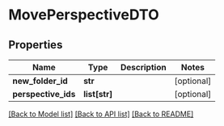 # MovePerspectiveDTO

## Properties
Name | Type | Description | Notes
------------ | ------------- | ------------- | -------------
**new_folder_id** | **str** |  | [optional] 
**perspective_ids** | **list[str]** |  | [optional] 

[[Back to Model list]](../README.md#documentation-for-models) [[Back to API list]](../README.md#documentation-for-api-endpoints) [[Back to README]](../README.md)

